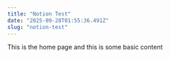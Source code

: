 ```yaml
---
title: "Notion Test"
date: "2025-09-28T01:55:36.491Z"
slug: "notion-test"
---
```



This is the home page and this is some basic content


